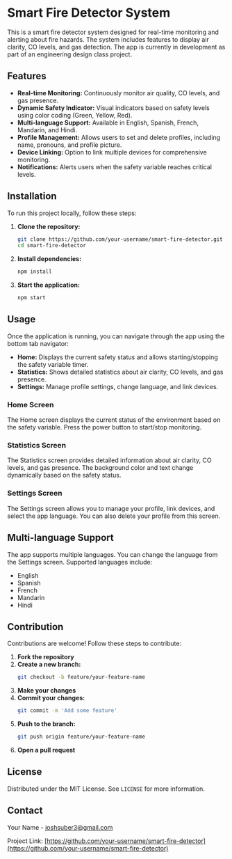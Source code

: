 # Smart Fire Detector System

This is a smart fire detector system designed for real-time monitoring and alerting about fire hazards. The system includes features to display air clarity, CO levels, and gas detection. The app is currently in development as part of an engineering design class project.

## Features

- **Real-time Monitoring:** Continuously monitor air quality, CO levels, and gas presence.
- **Dynamic Safety Indicator:** Visual indicators based on safety levels using color coding (Green, Yellow, Red).
- **Multi-language Support:** Available in English, Spanish, French, Mandarin, and Hindi.
- **Profile Management:** Allows users to set and delete profiles, including name, pronouns, and profile picture.
- **Device Linking:** Option to link multiple devices for comprehensive monitoring.
- **Notifications:** Alerts users when the safety variable reaches critical levels.

## Installation

To run this project locally, follow these steps:

1. **Clone the repository:**
    ```sh
    git clone https://github.com/your-username/smart-fire-detector.git
    cd smart-fire-detector
    ```

2. **Install dependencies:**
    ```sh
    npm install
    ```

3. **Start the application:**
    ```sh
    npm start
    ```

## Usage

Once the application is running, you can navigate through the app using the bottom tab navigator:

- **Home:** Displays the current safety status and allows starting/stopping the safety variable timer.
- **Statistics:** Shows detailed statistics about air clarity, CO levels, and gas presence.
- **Settings:** Manage profile settings, change language, and link devices.

### Home Screen

The Home screen displays the current status of the environment based on the safety variable. Press the power button to start/stop monitoring.

### Statistics Screen

The Statistics screen provides detailed information about air clarity, CO levels, and gas presence. The background color and text change dynamically based on the safety status.

### Settings Screen

The Settings screen allows you to manage your profile, link devices, and select the app language. You can also delete your profile from this screen.

## Multi-language Support

The app supports multiple languages. You can change the language from the Settings screen. Supported languages include:
- English
- Spanish
- French
- Mandarin
- Hindi

## Contribution

Contributions are welcome! Follow these steps to contribute:

1. **Fork the repository**
2. **Create a new branch:**
    ```sh
    git checkout -b feature/your-feature-name
    ```
3. **Make your changes**
4. **Commit your changes:**
    ```sh
    git commit -m 'Add some feature'
    ```
5. **Push to the branch:**
    ```sh
    git push origin feature/your-feature-name
    ```
6. **Open a pull request**

## License

Distributed under the MIT License. See `LICENSE` for more information.

## Contact

Your Name - [joshsuber3@gmail.com](mailto:your-email@example.com)

Project Link: [https://github.com/your-username/smart-fire-detector](https://github.com/your-username/smart-fire-detector)
